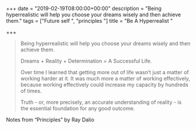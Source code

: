 +++
date = "2019-02-19T08:00:00+00:00"
description = "Being hyperrealistic will help you choose your dreams wisely and then achieve them."
tags = ["Future self ", "principles "]
title = "Be A Hyperrealist "

+++
> Being hyperrealistic will help you choose your dreams wisely and then achieve them.
>
> Dreams + Reality + Determination = A Successful Life.
>
> Over time I learned that getting more out of life wasn’t just a matter of working harder at it. It was much more a matter of working effectively, because working effectively could increase my capacity by hundreds of times.
>
> Truth - or, more precisely, an accurate understanding of reality - is the essential foundation for any good outcome.

Notes from “Principles” by Ray Dalio